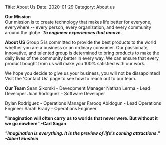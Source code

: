 Title: About Us
Date: 2020-01-29
Category: About us

**Our Mission**  
Our mission is to create technology that makes life better for everyone, everywhere -- every person, every organization, and every community around the globe. ***To engineer experiences that amaze.***  

**About US**
Group 5 is committed to provide the best products to the world whether you are a business or an ordinary consumer. Our passionate, innovative, and talented group is determined to bring products to make the daily lives of the community better in every way. We can ensure that every product bought from us will make you 100% satisfied with our work.


We hope you decide to give us your business, you will not be dissapointed!
Visit the 'Contact Us' page to see how to reach out to our team.

**Our Team**
Sean Sikorski - Deveopment Manager 
Nathan Lerma - Lead Developer 
Juan Rodriguez - Software Developer 

Dylan Rodriguez - Operations Manager 
Farooq Abidogun - Lead Operations Engineer 
Sarah Brady - Operations Engineer 

**"Imagination will often carry us to worlds that never were. But without it we go nowhere" -Carl Sagan**

***"Imagination is everything. It is the preview of life's coming attractions." -Albert Einstein***



